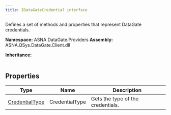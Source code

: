 ```yaml
---
title: IDataGateCredential interface
---
```


Defines a set of methods and properties that represent DataGate credentials.

**Namespace:** ASNA.DataGate.Providers
**Assembly:** ASNA.QSys.DataGate.Client.dll

**Inheritance:** 
<br>
<br>

## Properties

| Type | Name | Description
| --- | --- | --- 
| [CredentialType](/reference/datagate/data-gate-providers/credential-type.html) | CredentialType | Gets the type of the credentials. |
